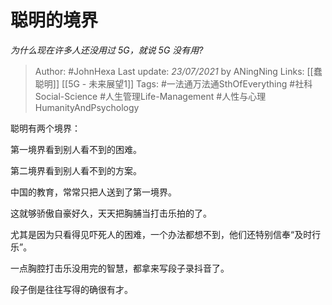 # 聪明的境界
*为什么现在许多人还没用过 5G，就说 5G 没有用?*

> Author: #JohnHexa
Last update: *23/07/2021* by ANingNing
Links: [[蠢聪明]] [[5G - 未来展望1]]
Tags: #一法通万法通SthOfEverything #社科Social-Science #人生管理Life-Management #人性与心理HumanityAndPsychology 

 
聪明有两个境界：

第一境界看到别人看不到的困难。

第二境界看到别人看不到的方案。

中国的教育，常常只把人送到了第一境界。

这就够骄傲自豪好久，天天把胸脯当打击乐拍的了。

尤其是因为只看得见吓死人的困难，一个办法都想不到，他们还特别信奉“及时行乐”。

一点胸腔打击乐没用完的智慧，都拿来写段子录抖音了。

段子倒是往往写得的确很有才。



